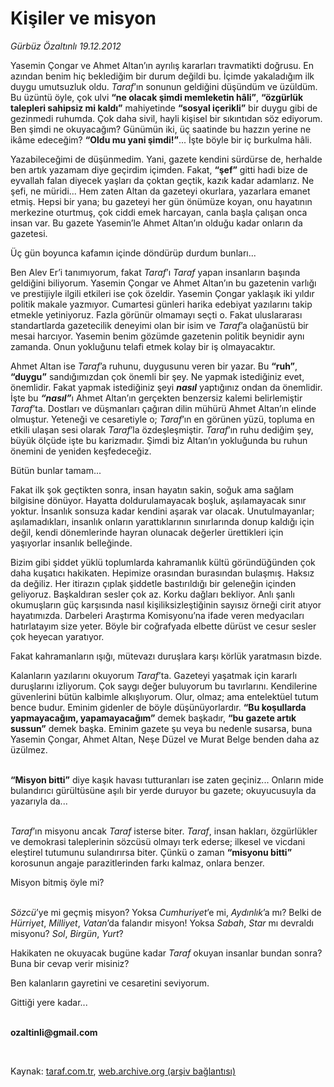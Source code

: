 # Kişiler ve misyon

*Gürbüz Özaltınlı 19.12.2012*

<div class="yazi"><p>Yasemin Çongar ve Ahmet Altan’ın ayrılış kararları travmatikti doğrusu. En azından benim hiç beklediğim bir durum değildi bu. İçimde yakaladığım ilk duygu umutsuzluk oldu. <i>Taraf</i>’ın sonunun geldiğini düşündüm ve üzüldüm. Bu üzüntü öyle, çok ulvi <b>“ne olacak şimdi memleketin hâli”</b>, <b>“özgürlük talepleri sahipsiz mi kaldı”</b> mahiyetinde <b>“sosyal içerikli”</b> bir duygu gibi de gezinmedi ruhumda. Çok daha sivil, hayli kişisel bir sıkıntıdan söz ediyorum. Ben şimdi ne okuyacağım? Günümün iki, üç saatinde bu hazzın yerine ne ikâme edeceğim? <b>“Oldu mu yani şimdi!”</b>... İşte böyle bir iç burkulma hâli.</p>
<p>Yazabileceğimi de düşünmedim. Yani, gazete kendini sürdürse de, herhalde ben artık yazamam diye geçirdim içimden. Fakat, <b>“şef”</b> gitti hadi bize de eyvallah falan diyecek yaşları da çoktan geçtik, kazık kadar adamlarız. Ne şefi, ne müridi... Hem zaten Altan da gazeteyi okurlara, yazarlara emanet etmiş. Hepsi bir yana; bu gazeteyi her gün önümüze koyan, onu hayatının merkezine oturtmuş, çok ciddi emek harcayan, canla başla çalışan onca insan var. Bu gazete Yasemin’le Ahmet Altan’ın olduğu kadar onların da gazetesi. </p>
<p>Üç gün boyunca kafamın içinde döndürüp durdum bunları... </p>
<p>Ben Alev Er’i tanımıyorum, fakat <i>Taraf</i>’ı <i>Taraf</i> yapan insanların başında geldiğini biliyorum. Yasemin Çongar ve Ahmet Altan’ın bu gazetenin varlığı ve prestijiyle ilgili etkileri ise çok özeldir. Yasemin Çongar yaklaşık iki yıldır politik makale yazmıyor. Cumartesi günleri harika edebiyat yazılarını takip etmekle yetiniyoruz. Fazla görünür olmamayı seçti o. Fakat uluslararası standartlarda gazetecilik deneyimi olan bir isim ve <i>Taraf</i>’a olağanüstü bir mesai harcıyor. Yasemin benim gözümde gazetenin politik beynidir aynı zamanda. Onun yokluğunu telafi etmek kolay bir iş olmayacaktır.</p>
<p>Ahmet Altan ise <i>Taraf</i>’a ruhunu, duygusunu veren bir yazar. Bu <b>“ruh”</b>, <b>“duygu”</b> sandığımızdan çok önemli bir şey. Ne yapmak istediğiniz evet, önemlidir. Fakat yapmak istediğiniz şeyi <b><i>nasıl</i></b> yaptığınız ondan da önemlidir. İşte bu <b><i>“nasıl”</i></b>ı Ahmet Altan’ın gerçekten benzersiz kalemi belirlemiştir <i>Taraf</i>’ta. Dostları ve düşmanları çağıran dilin mühürü Ahmet Altan’ın elinde olmuştur. Yeteneği ve cesaretiyle o; <i>Taraf</i>’ın en görünen yüzü, topluma en etkili ulaşan sesi olarak <i>Taraf</i>’la özdeşleşmiştir. <i>Taraf</i>’ın ruhu dediğim şey, büyük ölçüde işte bu karizmadır. Şimdi biz Altan’ın yokluğunda bu ruhun önemini de yeniden keşfedeceğiz. </p>
<p>Bütün bunlar tamam...</p>
<p>Fakat ilk şok geçtikten sonra, insan hayatın sakin, soğuk ama sağlam bilgisine dönüyor. Hayatta doldurulamayacak boşluk, aşılamayacak sınır yoktur. İnsanlık sonsuza kadar kendini aşarak var olacak. Unutulmayanlar; aşılamadıkları, insanlık onların yarattıklarının sınırlarında donup kaldığı için değil, kendi dönemlerinde hayran olunacak değerler ürettikleri için yaşıyorlar insanlık belleğinde.</p>
<p>Bizim gibi şiddet yüklü toplumlarda kahramanlık kültü göründüğünden çok daha kuşatıcı hakikaten. Hepimize orasından burasından bulaşmış. Haksız da değiliz. Her itirazın çıplak şiddetle bastırıldığı bir geleneğin içinden geliyoruz. Başkaldıran sesler çok az. Korku dağları bekliyor. Anlı şanlı okumuşların güç karşısında nasıl kişiliksizleştiğinin sayısız örneği cirit atıyor hayatımızda. Darbeleri Araştırma Komisyonu’na ifade veren medyacıları hatırlatayım size yeter. Böyle bir coğrafyada elbette dürüst ve cesur sesler çok heyecan yaratıyor. </p>
<p>Fakat kahramanların ışığı, mütevazı duruşlara karşı körlük yaratmasın bizde.</p>
<p>Kalanların yazılarını okuyorum <i>Taraf</i>’ta. Gazeteyi yaşatmak için kararlı duruşlarını izliyorum. Çok saygı değer buluyorum bu tavırlarını. Kendilerine güvenlerini bütün kalbimle alkışlıyorum. Olur, olmaz; ama entelektüel tutum bence budur. Eminim gidenler de böyle düşünüyorlardır. <b>“Bu koşullarda yapmayacağım, yapamayacağım”</b> demek başkadır, <b>“bu gazete artık sussun”</b> demek başka. Eminim gazete şu veya bu nedenle susarsa, buna Yasemin Çongar, Ahmet Altan, Neşe Düzel ve Murat Belge benden daha az üzülmez.</p>
<p><b><br/>“Misyon bitti”</b> diye kaşık havası tutturanları ise zaten geçiniz... Onların mide bulandırıcı gürültüsüne aşılı bir yerde duruyor bu gazete; okuyucusuyla da yazarıyla da...</p>
<p><i><br/>Taraf</i>’ın misyonu ancak <i>Taraf</i> isterse biter. <i>Taraf</i>, insan hakları, özgürlükler ve demokrasi taleplerinin sözcüsü olmayı terk ederse; ilkesel ve vicdani eleştirel tutumunu sulandırırsa biter. Çünkü o zaman <b>“misyonu bitti”</b> korosunun angaje parazitlerinden farkı kalmaz, onlara benzer.</p>
<p>Misyon bitmiş öyle mi?</p>
<p><i><br/>Sözcü</i>’ye mi geçmiş misyon? Yoksa <i>Cumhuriyet</i>’e mi, <i>Aydınlık</i>’a mı? Belki de <i>Hürriyet</i>, <i>Milliyet</i>, <i>Vatan</i>’da falandır misyon! Yoksa <i>Sabah</i>, <i>Star</i> mı devraldı misyonu? <i>Sol</i>, <i>Birgün</i>, <i>Yurt</i>?</p>
<p>Hakikaten ne okuyacak bugüne kadar <i>Taraf</i> okuyan insanlar bundan sonra? Buna bir cevap verir misiniz? </p>
<p>Ben kalanların gayretini ve cesaretini seviyorum. </p>
<p>Gittiği yere kadar... </p><b>
<p><br/>ozaltinli@gmail.com</p>
<p></p></b> 
</div>

Kaynak: [taraf.com.tr](http://www.taraf.com.tr/gurbuz-ozaltinli/makale-kisiler-ve-misyon.htm), [web.archive.org (arşiv bağlantısı)](http://web.archive.org/web/20131107162629/http://www.taraf.com.tr/gurbuz-ozaltinli/makale-kisiler-ve-misyon.htm)

